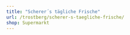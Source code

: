 ```yaml
---
title: "Scherer´s tägliche Frische"
url: /trostberg/scherer-s-taegliche-frische/
shop: Supermarkt
---
```


